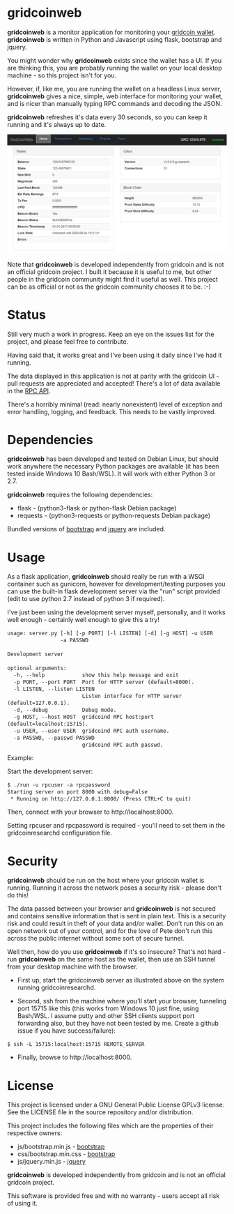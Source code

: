 gridcoinweb
===========
**gridcoinweb** is a monitor application for monitoring your
[gridcoin wallet](https://gridcoin.us). **gridcoinweb** is written in Python
and Javascript using flask, bootstrap and jquery.

You might wonder why **gridcoinweb** exists since the wallet has a UI. If
you are thinking this, you are probably running the wallet on your local
desktop machine - so this project isn't for you.

However, if, like me, you are running the wallet on a headless Linux server,
**gridcoinweb** gives a nice, simple, web interface for monitoring your wallet,
and is nicer than manually typing RPC commands and decoding the JSON.

**gridcoinweb** refreshes it's data every 30 seconds, so you can keep it
running and it's always up to date.

![gridcoinweb.png](.README/gridcoinweb.png)

Note that **gridcoinweb** is developed independently from gridcoin and is not
an official gridcoin project. I built it because it is useful to me, but other
people in the gridcoin community might find it useful as well. This project
can be as official or not as the gridcoin community chooses it to be. :-)

Status
======
Still very much a work in progress. Keep an eye on the issues list for the
project, and please feel free to contribute.

Having said that, it works great and I've been using it daily since I've had
it running.

The data displayed in this application is not at parity with the gridcoin UI -
pull requests are appreciated and accepted! There's a lot of data available in
the [RPC API](http://wiki.gridcoin.us/RPC_commands).

There's a horribly minimal (read: nearly nonexistent) level of exception and
error handling, logging, and feedback. This needs to be vastly improved.

Dependencies
============
**gridcoinweb** has been developed and tested on Debian Linux, but should
work anywhere the necessary Python packages are available (it has been tested
inside Windows 10 Bash/WSL). It will work with either Python 3 or 2.7.

**gridcoinweb** requires the following dependencies:

* flask - (python3-flask or python-flask Debian package)
* requests - (python3-requests or python-requests Debian package)

Bundled versions of [bootstrap](http://getbootstrap.com) and
[jquery](http://jquery.com) are included.

Usage
=====

As a flask application, **gridcoinweb** should really be run with a WSGI
container such as gunicorn, however for development/testing purposes you can
use the built-in flask development server via the "run" script provided
(edit to use python 2.7 instead of python 3 if required).

I've just been using the development server myself, personally, and it works
well enough - certainly well enough to give this a try!

```
usage: server.py [-h] [-p PORT] [-l LISTEN] [-d] [-g HOST] -u USER
                 -a PASSWD

Development server

optional arguments:
  -h, --help            show this help message and exit
  -p PORT, --port PORT  Port for HTTP server (default=8000).
  -l LISTEN, --listen LISTEN
                        Listen interface for HTTP server (default=127.0.0.1).
  -d, --debug           Debug mode.
  -g HOST, --host HOST  gridcoind RPC host:port (default=localhost:15715).
  -u USER, --user USER  gridcoind RPC auth username.
  -a PASSWD, --passwd PASSWD
                        gridcoind RPC auth passwd.
```

Example:

Start the development server:
```
$ ./run -u rpcuser -a rpcpassword
Starting server on port 8000 with debug=False
 * Running on http://127.0.0.1:8000/ (Press CTRL+C to quit)
```

Then, connect with your browser to http://localhost:8000.

Setting rpcuser and rpcpassword is required - you'll need to set them in the
gridcoinresearchd configuration file.

Security
========

**gridcoinweb** should be run on the host where your gridcoin wallet is running.
Running it across the network poses a security risk - please don't do this!

The data passed between your browser and **gridcoinweb** is not secured and
contains sensitive information that is sent in plain text. This is a security
risk and could result in theft of your data and/or wallet. Don't run this on
an open network out of your control, and for the love of Pete don't run this
across the public internet without some sort of secure tunnel.

Well then, how do you use **gridcoinweb** if it's so insecure? That's not hard -
run **gridcoinweb** on the same host as the wallet, then use an SSH tunnel
from your desktop machine with the browser.

* First up, start the gridcoinweb server as illustrated above on the system
running gridcoinresearchd.

* Second, ssh from the machine where you'll start your browser, tunneling port
15715 like this (this works from Windows 10 just fine, using Bash/WSL. I assume
putty and other SSH clients support port forwarding also, but they have not
been tested by me. Create a github issue if you have success/failure):

```
$ ssh -L 15715:localhost:15715 REMOTE_SERVER
```

* Finally, browse to http://localhost:8000.

License
=======

This project is licensed under a GNU General Public License GPLv3 license.
See the LICENSE file in the source repository and/or distribution.

This project includes the following files which are the properties of their
respective owners:

* js/bootstrap.min.js - [bootstrap](http://getbootstrap.com)
* css/bootstrap.min.css - [bootstrap](http://getbootstrap.com)
* js/jquery.min.js - [jquery](https://jquery.com)

**gridcoinweb** is developed independently from gridcoin and is not
an official gridcoin project.

This software is provided free and with no warranty - users accept all risk
of using it.
